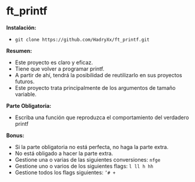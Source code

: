 # ft_printf

__Instalación:__

* `git clone https://github.com/HadryXx/ft_printf.git`

**Resumen:**
* Este proyecto es claro y eficaz.
* Tiene que volver a programar printf.
* A partir de ahí, tendrá la posibilidad de reutilizarlo en sus proyectos futuros.
* Este proyecto trata principalmente de los argumentos de tamaño variable.

**Parte Obligatoria:**
* Escriba una función que reproduzca el comportamiento del verdadero printf

**Bonus:**
* Si la parte obligatoria no está perfecta, no haga la parte extra.
* No está obligado a hacer la parte extra.
* Gestione una o varias de las siguientes conversiones: `nfge`
* Gestione uno o varios de los siguientes flags: `l ll h hh`
* Gestione todos los flags siguientes: `’# +`

